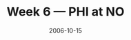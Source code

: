 ---
layout: game
title: Week 6 — PHI at NO
season: 2006
game_id: 2006_06_PHI_NO
week: 6
date: 2006-10-15
home_team: NO
away_team: PHI
final_home: 
final_away: 
pbp_url: /assets/data/pbp/2006/2006_06_PHI_NO.csv.gz
---